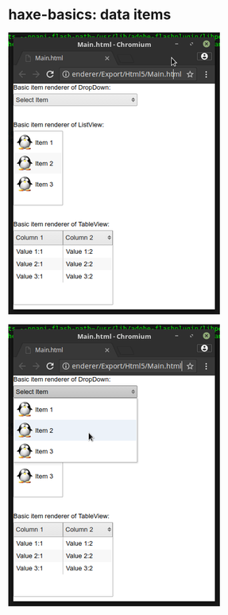 haxe-basics: data items
=========================

![Screen](screen1.png)
<br/>
<br/>
![Screen](screen2.png)
